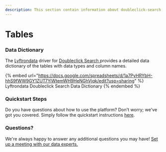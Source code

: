 ```yaml
---
description: This section contain information about doubleclick-search connector tables information
---
```


# Tables

### Data Dictionary

The [Lyftrondata](https://www.lyftrondata.com/) driver for [Doubleclick Search](https://www.lyftrondata.com/integration/doubleclick-search/)[ ](https://www.lyftrondata.com/integration/doubleclick-search/)provides a detailed data dictionary of the tables with data types and column names.

{% embed url="https://docs.google.com/spreadsheets/d/1a7PyHRYbH-hhS9fWW9GY1ZUT7YiWtemWH9HeNGhVjqk/edit?usp=sharing" %}
Lyftrondata Doubleclick Search Data Dictionary
{% endembed %}

### Quickstart Steps

Do you have questions about how to use the platform? Don't worry; we've got you covered. Simply follow the quickstart instructions [here](../../../../quickstart-steps.md).

### Questions? <a href="#questions" id="questions"></a>

We're always happy to answer any additional questions you may have! [Set up a meeting with our data experts.](https://www.lyftrondata.com/book-a-meeting/)

